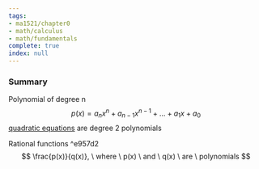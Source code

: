 ```yaml
---
tags:
- ma1521/chapter0
- math/calculus
- math/fundamentals
complete: true
index: null
---
```

### Summary
Polynomial of degree n
$$
p(x)=a_{n}x^n+a_{n-1}x^{n-1}+\dots+a_{1}x+a_{0}
$$
[quadratic equations](/labyrinth/notes/math/math_fundementals/quadratic_equations) are degree 2 polynomials

Rational functions ^e957d2
$$
\frac{p(x)}{q(x)}, \ where \ p(x) \ and \ q(x) \ are \ polynomials
$$